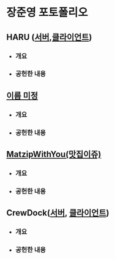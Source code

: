 # 장준영 포토폴리오

## HARU ([서버](https://github.com/modern-agile-team/5term-mini-back),[클라이언트](https://github.com/modern-agile-team/5trem-mini-front))
- ### 개요

- ### 공헌한 내용

## [이름 미정](https://github.com/modern-agile-team/5term-main-back)
- ### 개요

- ### 공헌한 내용

## [MatzipWithYou(맛집이쥬)](https://github.com/wns0901/matzipWithYou)
- ### 개요

- ### 공헌한 내용

## CrewDock([서버](https://github.com/wns0901/CrewDock_Server), [클라이언트](https://github.com/wns0901/crew-dock-client))
- ### 개요

- ### 공헌한 내용
